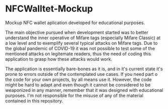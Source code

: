 # NFCWalltet-Mockup
Mockup NFC wallet aplication developed for educational purposes.

The main objective pursued when development started was to better understand the inner operative of Mifare tags (especially Mifare Classic) at a low level and to exemplify several typical attacks on Mifare tags. Due to the global pandemic of COVID-19 it was not possible to test some of the mentioned attacks on legitemate readers, thus the need of coding this application to grasp how these attacks would work.

The application is essentially bare-bones as it is, and in it's current state it's prone to errors outside of the contemplated use cases. If you need part o the code for your own projects, by all means use it. However, the code might be hard to adapt and even though it cannot be considered to be weaponized in any manner, remember that it was designed with educational purposes. I'm not responsible for the misuse of any of the material contained in this repository.
